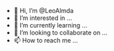 - 👋 Hi, I’m @LeoAlmda
- 👀 I’m interested in ...
- 🌱 I’m currently learning ...
- 💞️ I’m looking to collaborate on ...
- 📫 How to reach me ...

<!---
LeoAlmda/LeoAlmda is a ✨ special ✨ repository because its `README.md` (this file) appears on your GitHub profile.
You can click the Preview link to take a look at your changes.
--->

